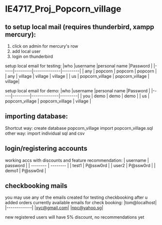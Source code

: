 # IE4717_Proj_Popcorn_village

## to setup local mail (requires thunderbird, xampp mercury):

1. click on admin for mercury's row
2. add local user
3. login on thunderbird

setup local email for testing:
|who |username |personal name |Password |
|-----|---------|--------------|---------|
| any | popcorn | popcorn | popcorn |
| any | village | village | village |
| us | popcorn_village | popcorn_village | village|

setup local email for demo:
|who |username |personal name |Password |
|-----|---------|--------------|---------|
| you | demo | demo | demo |
| us | popcorn_village | popcorn_village | village |

## importing database:

Shortcut way:
create database popcorn_village
import popcorn_village.sql
other way:
import individual sql and csv

## login/registering accounts

working accs with discounts and feature recommendation:
| username | password |
| -------- | -------- |
| test1 | P@ssw0rd |
| user2 | P@ssw0rd |
| demo1 | P@ssw0rd |


## checkbooking mails

you may use any of the emails created for testing checkbooking after u added orders
currently available emails for check booking:
|tom@localhost|
|-------------|
|xyc@gmail.com|
|npc@yahoo.sg|

new registered users will have 5% discount, no recommendations yet
